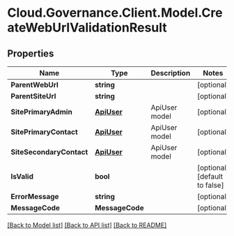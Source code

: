 # Cloud.Governance.Client.Model.CreateWebUrlValidationResult
## Properties

Name | Type | Description | Notes
------------ | ------------- | ------------- | -------------
**ParentWebUrl** | **string** |  | [optional] 
**ParentSiteUrl** | **string** |  | [optional] 
**SitePrimaryAdmin** | [**ApiUser**](ApiUser.md) | ApiUser model | [optional] 
**SitePrimaryContact** | [**ApiUser**](ApiUser.md) | ApiUser model | [optional] 
**SiteSecondaryContact** | [**ApiUser**](ApiUser.md) | ApiUser model | [optional] 
**IsValid** | **bool** |  | [optional] [default to false]
**ErrorMessage** | **string** |  | [optional] 
**MessageCode** | **MessageCode** |  | [optional] 

[[Back to Model list]](../README.md#documentation-for-models) [[Back to API list]](../README.md#documentation-for-api-endpoints) [[Back to README]](../README.md)

